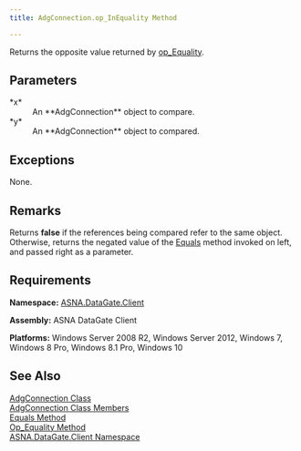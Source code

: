 ```yaml
---
title: AdgConnection.op_InEquality Method

---
```


Returns the opposite value returned by [op_Equality](adg-connectionclassop-equality-method.html).


## Parameters

<dl>
        <dt>
 *x* 
        </dt>
        <dd>An **AdgConnection**  object to compare. </dd>
        <dt>
 *y* 
        </dt>
        <dd>An **AdgConnection**  object to compared.</dd>
</dl>

## Exceptions

None.
## Remarks

Returns **false** if the references being compared refer to the same object. Otherwise, returns the negated value of the [Equals](adg-connection-class-equals-method.html) method invoked on left, and passed right as a parameter. 
## Requirements

**Namespace:** [ASNA.DataGate.Client](datagate-client-namespace.html) 

**Assembly:** ASNA DataGate Client

**Platforms:** Windows Server 2008 R2, Windows Server 2012, Windows 7, Windows 8 Pro, Windows 8.1 Pro, Windows 10
## See Also


[AdgConnection Class](adg-connection-class.html)
      <br />
[AdgConnection Class Members](adg-connection-members.html)
      <br />
[Equals Method](adg-connection-class-equals-method.html)
      <br />
[Op_Equality Method](adg-connectionclassop-equality-method.html)
      <br />
[ASNA.DataGate.Client Namespace](datagate-client-namespace.html)

